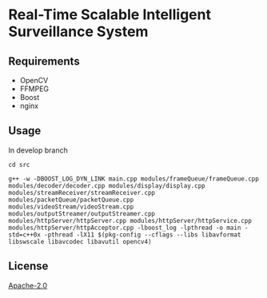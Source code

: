# Real-Time Scalable Intelligent Surveillance System


## Requirements

- OpenCV
- FFMPEG
- Boost
- nginx


## Usage

In develop branch

```
cd src
```
```
g++ -w -DBOOST_LOG_DYN_LINK main.cpp modules/frameQueue/frameQueue.cpp modules/decoder/decoder.cpp modules/display/display.cpp modules/streamReceiver/streamReceiver.cpp modules/packetQueue/packetQueue.cpp modules/videoStream/videoStream.cpp  modules/outputStreamer/outputStreamer.cpp modules/httpServer/httpServer.cpp modules/httpServer/httpService.cpp modules/httpServer/httpAcceptor.cpp -lboost_log -lpthread -o main -std=c++0x -pthread -lX11 $(pkg-config --cflags --libs libavformat libswscale libavcodec libavutil opencv4)

```



## License
[Apache-2.0](https://choosealicense.com/licenses/apache-2.0/)
